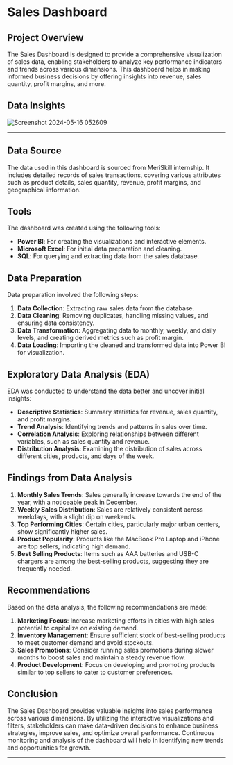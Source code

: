 
# Sales Dashboard

## Project Overview
The Sales Dashboard is designed to provide a comprehensive visualization of sales data, enabling stakeholders to analyze key performance indicators and trends across various dimensions. This dashboard helps in making informed business decisions by offering insights into revenue, sales quantity, profit margins, and more.

## Data Insights
![Screenshot 2024-05-16 052609](https://github.com/Motjiang/Sale-Dashboard/assets/114883452/e6482768-b434-4c33-8139-4e347aa883d3)


---

## Data Source
The data used in this dashboard is sourced from MeriSkill internship. It includes detailed records of sales transactions, covering various attributes such as product details, sales quantity, revenue, profit margins, and geographical information.

## Tools
The dashboard was created using the following tools:
- **Power BI**: For creating the visualizations and interactive elements.
- **Microsoft Excel**: For initial data preparation and cleaning.
- **SQL**: For querying and extracting data from the sales database.

## Data Preparation
Data preparation involved the following steps:
1. **Data Collection**: Extracting raw sales data from the database.
2. **Data Cleaning**: Removing duplicates, handling missing values, and ensuring data consistency.
3. **Data Transformation**: Aggregating data to monthly, weekly, and daily levels, and creating derived metrics such as profit margin.
4. **Data Loading**: Importing the cleaned and transformed data into Power BI for visualization.

## Exploratory Data Analysis (EDA)
EDA was conducted to understand the data better and uncover initial insights:
- **Descriptive Statistics**: Summary statistics for revenue, sales quantity, and profit margins.
- **Trend Analysis**: Identifying trends and patterns in sales over time.
- **Correlation Analysis**: Exploring relationships between different variables, such as sales quantity and revenue.
- **Distribution Analysis**: Examining the distribution of sales across different cities, products, and days of the week.

## Findings from Data Analysis
1. **Monthly Sales Trends**: Sales generally increase towards the end of the year, with a noticeable peak in December.
2. **Weekly Sales Distribution**: Sales are relatively consistent across weekdays, with a slight dip on weekends.
3. **Top Performing Cities**: Certain cities, particularly major urban centers, show significantly higher sales.
4. **Product Popularity**: Products like the MacBook Pro Laptop and iPhone are top sellers, indicating high demand.
5. **Best Selling Products**: Items such as AAA batteries and USB-C chargers are among the best-selling products, suggesting they are frequently needed.

## Recommendations
Based on the data analysis, the following recommendations are made:
1. **Marketing Focus**: Increase marketing efforts in cities with high sales potential to capitalize on existing demand.
2. **Inventory Management**: Ensure sufficient stock of best-selling products to meet customer demand and avoid stockouts.
3. **Sales Promotions**: Consider running sales promotions during slower months to boost sales and maintain a steady revenue flow.
4. **Product Development**: Focus on developing and promoting products similar to top sellers to cater to customer preferences.

## Conclusion
The Sales Dashboard provides valuable insights into sales performance across various dimensions. By utilizing the interactive visualizations and filters, stakeholders can make data-driven decisions to enhance business strategies, improve sales, and optimize overall performance. Continuous monitoring and analysis of the dashboard will help in identifying new trends and opportunities for growth.

---

